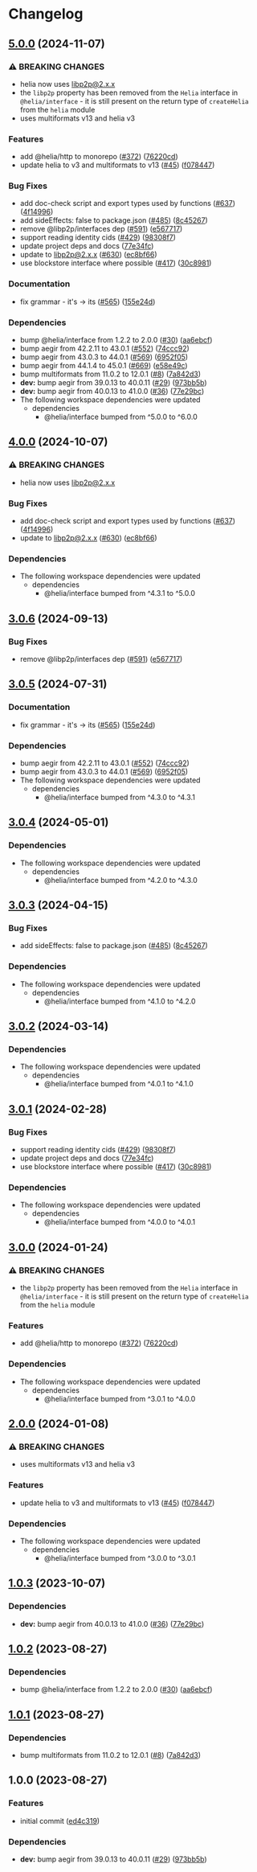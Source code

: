 # Changelog

## [5.0.0](https://github.com/filebase/helia/compare/dag-cbor-v4.0.0...dag-cbor-v5.0.0) (2024-11-07)


### ⚠ BREAKING CHANGES

* helia now uses libp2p@2.x.x
* the `libp2p` property has been removed from the `Helia` interface in `@helia/interface` - it is still present on the return type of `createHelia` from the `helia` module
* uses multiformats v13 and helia v3

### Features

* add @helia/http to monorepo ([#372](https://github.com/filebase/helia/issues/372)) ([76220cd](https://github.com/filebase/helia/commit/76220cd5adf45af7fa61fd0a1321de4722b744d6))
* update helia to v3 and multiformats to v13 ([#45](https://github.com/filebase/helia/issues/45)) ([f078447](https://github.com/filebase/helia/commit/f078447b6eba4c3d404d62bb930757aa1c0efe74))


### Bug Fixes

* add doc-check script and export types used by functions ([#637](https://github.com/filebase/helia/issues/637)) ([4f14996](https://github.com/filebase/helia/commit/4f14996a9b976f2b60f4c8fe52a4fd1632420749))
* add sideEffects: false to package.json ([#485](https://github.com/filebase/helia/issues/485)) ([8c45267](https://github.com/filebase/helia/commit/8c45267a474ab10b2faadfebdab33cfe446e8c03))
* remove @libp2p/interfaces dep ([#591](https://github.com/filebase/helia/issues/591)) ([e567717](https://github.com/filebase/helia/commit/e567717102464a925f87cb10fc05808a50be960e))
* support reading identity cids ([#429](https://github.com/filebase/helia/issues/429)) ([98308f7](https://github.com/filebase/helia/commit/98308f77488b8196b2d18f78f05ecd2d37456834))
* update project deps and docs ([77e34fc](https://github.com/filebase/helia/commit/77e34fc115cbfb82585fd954bcf389ecebf655bc))
* update to libp2p@2.x.x ([#630](https://github.com/filebase/helia/issues/630)) ([ec8bf66](https://github.com/filebase/helia/commit/ec8bf66dd870b42d6e5ef2b41706102397e0d39a))
* use blockstore interface where possible ([#417](https://github.com/filebase/helia/issues/417)) ([30c8981](https://github.com/filebase/helia/commit/30c8981934ffba72d572a7b8b2712ec93b7f4d31))


### Documentation

* fix grammar - it's -&gt; its ([#565](https://github.com/filebase/helia/issues/565)) ([155e24d](https://github.com/filebase/helia/commit/155e24db8c06c33972895d702a656e0c2996f3d9))


### Dependencies

* bump @helia/interface from 1.2.2 to 2.0.0 ([#30](https://github.com/filebase/helia/issues/30)) ([aa6ebcf](https://github.com/filebase/helia/commit/aa6ebcf9f58eebf842113985adee4710b009562d))
* bump aegir from 42.2.11 to 43.0.1 ([#552](https://github.com/filebase/helia/issues/552)) ([74ccc92](https://github.com/filebase/helia/commit/74ccc92793a6d0bb4bee714d9fe4fa4183aa4ee8))
* bump aegir from 43.0.3 to 44.0.1 ([#569](https://github.com/filebase/helia/issues/569)) ([6952f05](https://github.com/filebase/helia/commit/6952f05357844e5aa3dffb2afaf261df06b9b7c1))
* bump aegir from 44.1.4 to 45.0.1 ([#669](https://github.com/filebase/helia/issues/669)) ([e58e49c](https://github.com/filebase/helia/commit/e58e49c6aed8ea9d1e9851435a25e33fdbee3781))
* bump multiformats from 11.0.2 to 12.0.1 ([#8](https://github.com/filebase/helia/issues/8)) ([7a842d3](https://github.com/filebase/helia/commit/7a842d3cc4cd97e02e5a196aa512cfe36be4c388))
* **dev:** bump aegir from 39.0.13 to 40.0.11 ([#29](https://github.com/filebase/helia/issues/29)) ([973bb5b](https://github.com/filebase/helia/commit/973bb5b6c8db0fedd70e4058f97bc339018a8193))
* **dev:** bump aegir from 40.0.13 to 41.0.0 ([#36](https://github.com/filebase/helia/issues/36)) ([77e29bc](https://github.com/filebase/helia/commit/77e29bcdda33387b8bf15124bc316ef03b434433))
* The following workspace dependencies were updated
  * dependencies
    * @helia/interface bumped from ^5.0.0 to ^6.0.0

## [4.0.0](https://github.com/ipfs/helia/compare/dag-cbor-v3.0.6...dag-cbor-v4.0.0) (2024-10-07)


### ⚠ BREAKING CHANGES

* helia now uses libp2p@2.x.x

### Bug Fixes

* add doc-check script and export types used by functions ([#637](https://github.com/ipfs/helia/issues/637)) ([4f14996](https://github.com/ipfs/helia/commit/4f14996a9b976f2b60f4c8fe52a4fd1632420749))
* update to libp2p@2.x.x ([#630](https://github.com/ipfs/helia/issues/630)) ([ec8bf66](https://github.com/ipfs/helia/commit/ec8bf66dd870b42d6e5ef2b41706102397e0d39a))


### Dependencies

* The following workspace dependencies were updated
  * dependencies
    * @helia/interface bumped from ^4.3.1 to ^5.0.0

## [3.0.6](https://github.com/ipfs/helia/compare/dag-cbor-v3.0.5...dag-cbor-v3.0.6) (2024-09-13)


### Bug Fixes

* remove @libp2p/interfaces dep ([#591](https://github.com/ipfs/helia/issues/591)) ([e567717](https://github.com/ipfs/helia/commit/e567717102464a925f87cb10fc05808a50be960e))

## [3.0.5](https://github.com/ipfs/helia/compare/dag-cbor-v3.0.4...dag-cbor-v3.0.5) (2024-07-31)


### Documentation

* fix grammar - it's -&gt; its ([#565](https://github.com/ipfs/helia/issues/565)) ([155e24d](https://github.com/ipfs/helia/commit/155e24db8c06c33972895d702a656e0c2996f3d9))


### Dependencies

* bump aegir from 42.2.11 to 43.0.1 ([#552](https://github.com/ipfs/helia/issues/552)) ([74ccc92](https://github.com/ipfs/helia/commit/74ccc92793a6d0bb4bee714d9fe4fa4183aa4ee8))
* bump aegir from 43.0.3 to 44.0.1 ([#569](https://github.com/ipfs/helia/issues/569)) ([6952f05](https://github.com/ipfs/helia/commit/6952f05357844e5aa3dffb2afaf261df06b9b7c1))
* The following workspace dependencies were updated
  * dependencies
    * @helia/interface bumped from ^4.3.0 to ^4.3.1

## [3.0.4](https://github.com/ipfs/helia/compare/dag-cbor-v3.0.3...dag-cbor-v3.0.4) (2024-05-01)


### Dependencies

* The following workspace dependencies were updated
  * dependencies
    * @helia/interface bumped from ^4.2.0 to ^4.3.0

## [3.0.3](https://github.com/ipfs/helia/compare/dag-cbor-v3.0.2...dag-cbor-v3.0.3) (2024-04-15)


### Bug Fixes

* add sideEffects: false to package.json ([#485](https://github.com/ipfs/helia/issues/485)) ([8c45267](https://github.com/ipfs/helia/commit/8c45267a474ab10b2faadfebdab33cfe446e8c03))


### Dependencies

* The following workspace dependencies were updated
  * dependencies
    * @helia/interface bumped from ^4.1.0 to ^4.2.0

## [3.0.2](https://github.com/ipfs/helia/compare/dag-cbor-v3.0.1...dag-cbor-v3.0.2) (2024-03-14)


### Dependencies

* The following workspace dependencies were updated
  * dependencies
    * @helia/interface bumped from ^4.0.1 to ^4.1.0

## [3.0.1](https://github.com/ipfs/helia/compare/dag-cbor-v3.0.0...dag-cbor-v3.0.1) (2024-02-28)


### Bug Fixes

* support reading identity cids ([#429](https://github.com/ipfs/helia/issues/429)) ([98308f7](https://github.com/ipfs/helia/commit/98308f77488b8196b2d18f78f05ecd2d37456834))
* update project deps and docs ([77e34fc](https://github.com/ipfs/helia/commit/77e34fc115cbfb82585fd954bcf389ecebf655bc))
* use blockstore interface where possible ([#417](https://github.com/ipfs/helia/issues/417)) ([30c8981](https://github.com/ipfs/helia/commit/30c8981934ffba72d572a7b8b2712ec93b7f4d31))


### Dependencies

* The following workspace dependencies were updated
  * dependencies
    * @helia/interface bumped from ^4.0.0 to ^4.0.1

## [3.0.0](https://github.com/ipfs/helia/compare/dag-cbor-v2.0.1...dag-cbor-v3.0.0) (2024-01-24)


### ⚠ BREAKING CHANGES

* the `libp2p` property has been removed from the `Helia` interface in `@helia/interface` - it is still present on the return type of `createHelia` from the `helia` module

### Features

* add @helia/http to monorepo ([#372](https://github.com/ipfs/helia/issues/372)) ([76220cd](https://github.com/ipfs/helia/commit/76220cd5adf45af7fa61fd0a1321de4722b744d6))


### Dependencies

* The following workspace dependencies were updated
  * dependencies
    * @helia/interface bumped from ^3.0.1 to ^4.0.0

## [2.0.0](https://github.com/ipfs/helia/compare/dag-cbor-v1.0.3...dag-cbor-v2.0.0) (2024-01-08)


### ⚠ BREAKING CHANGES

* uses multiformats v13 and helia v3

### Features

* update helia to v3 and multiformats to v13 ([#45](https://github.com/ipfs/helia-dag-cbor/issues/45)) ([f078447](https://github.com/ipfs/helia/commit/f078447b6eba4c3d404d62bb930757aa1c0efe74))

### Dependencies

* The following workspace dependencies were updated
  * dependencies
    * @helia/interface bumped from ^3.0.0 to ^3.0.1

## [1.0.3](https://github.com/ipfs/helia/compare/dag-cbor-v1.0.2...dag-cbor-v1.0.3) (2023-10-07)


### Dependencies

* **dev:** bump aegir from 40.0.13 to 41.0.0 ([#36](https://github.com/ipfs/helia-dag-cbor/issues/36)) ([77e29bc](https://github.com/ipfs/helia/commit/77e29bcdda33387b8bf15124bc316ef03b434433))

## [1.0.2](https://github.com/ipfs/helia/compare/dag-cbor-v1.0.1...dag-cbor-v1.0.2) (2023-08-27)


### Dependencies

* bump @helia/interface from 1.2.2 to 2.0.0 ([#30](https://github.com/ipfs/helia-dag-cbor/issues/30)) ([aa6ebcf](https://github.com/ipfs/helia/commit/aa6ebcf9f58eebf842113985adee4710b009562d))

## [1.0.1](https://github.com/ipfs/helia/compare/dag-cbor-v1.0.0...dag-cbor-v1.0.1) (2023-08-27)


### Dependencies

* bump multiformats from 11.0.2 to 12.0.1 ([#8](https://github.com/ipfs/helia-dag-cbor/issues/8)) ([7a842d3](https://github.com/ipfs/helia/commit/7a842d3cc4cd97e02e5a196aa512cfe36be4c388))

## 1.0.0 (2023-08-27)


### Features

* initial commit ([ed4c319](https://github.com/ipfs/helia/commit/ed4c319a67c18a3dd65e18f18aa12e82080b3fdc))


### Dependencies

* **dev:** bump aegir from 39.0.13 to 40.0.11 ([#29](https://github.com/ipfs/helia-dag-cbor/issues/29)) ([973bb5b](https://github.com/ipfs/helia/commit/973bb5b6c8db0fedd70e4058f97bc339018a8193))
